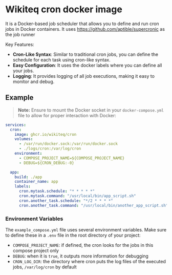 # Wikiteq cron docker image

It is a Docker-based job scheduler that allows you to define and run cron jobs in Docker containers.
It uses https://github.com/aptible/supercronic as the job runner

Key Features:
- **Cron-Like Syntax**: Similar to traditional cron jobs, you can define the schedule for each task using cron-like syntax.
- **Easy Configuration**: It uses the docker labels where you can define all your jobs.
- **Logging**: It provides logging of all job executions, making it easy to monitor and debug.

## Example

> **Note:** Ensure to mount the Docker socket in your `docker-compose.yml` file to allow for proper interaction with Docker:

```yaml
services:
  cron:
    image: ghcr.io/wikiteq/cron
    volumes:
      - /var/run/docker.sock:/var/run/docker.sock
      - ./logs/cron:/var/log/cron
    environment:
      - COMPOSE_PROJECT_NAME=${COMPOSE_PROJECT_NAME}
      - DEBUG=${CRON_DEBUG:-0}

  app:
    build: ./app
    container_name: app
    labels:
      cron.mytask.schedule: "* * * * *"
      cron.mytask.command: "/usr/local/bin/app_script.sh"
      cron.another_task.schedule: "*/2 * * * *"
      cron.another_task.command: "/usr/local/bin/another_app_script.sh"
```

### Environment Variables

The `example_compose.yml` file uses several environment variables. Make sure to define these in a `.env` file in the root directory of your project:

- `COMPOSE_PROJECT_NAME`: if defined, the cron looks for the jobs in this compose project only
- `DEBUG`: when it is `true`, it outputs more information for debugging
- `CRON_LOG_DIR`: the directory where cron puts the log files of the executed jobs, `/var/log/cron` by default

